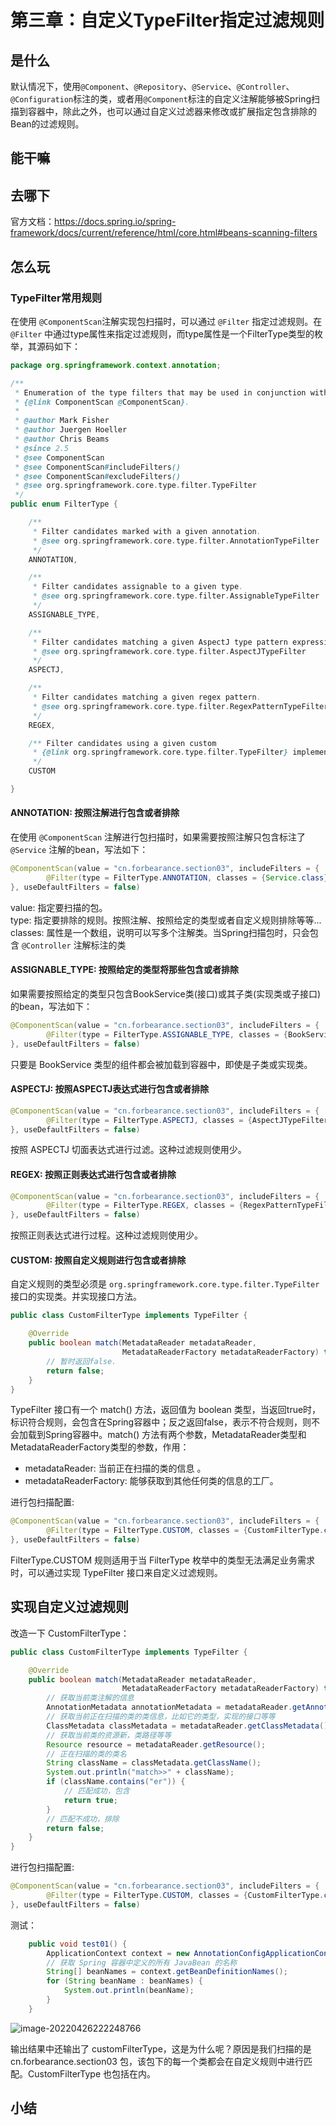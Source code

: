 # 第三章：自定义TypeFilter指定过滤规则

## 是什么
默认情况下，使用`@Component`、`@Repository`、`@Service`、`@Controller`、`@Configuration`标注的类，或者用`@Component`标注的自定义注解能够被Spring扫描到容器中，除此之外，也可以通过自定义过滤器来修改或扩展指定包含排除的Bean的过滤规则。
## 能干嘛
## 去哪下
官方文档：https://docs.spring.io/spring-framework/docs/current/reference/html/core.html#beans-scanning-filters
## 怎么玩
### TypeFilter常用规则
在使用 `@ComponentScan`注解实现包扫描时，可以通过 `@Filter` 指定过滤规则。在 `@Filter` 中通过type属性来指定过滤规则，而type属性是一个FilterType类型的枚举，其源码如下：
```java
package org.springframework.context.annotation;

/**
 * Enumeration of the type filters that may be used in conjunction with
 * {@link ComponentScan @ComponentScan}.
 *
 * @author Mark Fisher
 * @author Juergen Hoeller
 * @author Chris Beams
 * @since 2.5
 * @see ComponentScan
 * @see ComponentScan#includeFilters()
 * @see ComponentScan#excludeFilters()
 * @see org.springframework.core.type.filter.TypeFilter
 */
public enum FilterType {

	/**
	 * Filter candidates marked with a given annotation.
	 * @see org.springframework.core.type.filter.AnnotationTypeFilter
	 */
	ANNOTATION,

	/**
	 * Filter candidates assignable to a given type.
	 * @see org.springframework.core.type.filter.AssignableTypeFilter
	 */
	ASSIGNABLE_TYPE,

	/**
	 * Filter candidates matching a given AspectJ type pattern expression.
	 * @see org.springframework.core.type.filter.AspectJTypeFilter
	 */
	ASPECTJ,

	/**
	 * Filter candidates matching a given regex pattern.
	 * @see org.springframework.core.type.filter.RegexPatternTypeFilter
	 */
	REGEX,

	/** Filter candidates using a given custom
	 * {@link org.springframework.core.type.filter.TypeFilter} implementation.
	 */
	CUSTOM

}
```

#### ANNOTATION: 按照注解进行包含或者排除
在使用 `@ComponentScan` 注解进行包扫描时，如果需要按照注解只包含标注了 `@Service` 注解的bean，写法如下：
```java
@ComponentScan(value = "cn.forbearance.section03", includeFilters = {
        @Filter(type = FilterType.ANNOTATION, classes = {Service.class})
}, useDefaultFilters = false)
```
value: 指定要扫描的包。<br/>
type: 指定要排除的规则。按照注解、按照给定的类型或者自定义规则排除等等...<br/>
classes: 属性是一个数组，说明可以写多个注解类。当Spring扫描包时，只会包含 `@Controller` 注解标注的类

#### ASSIGNABLE_TYPE: 按照给定的类型将那些包含或者排除
如果需要按照给定的类型只包含BookService类(接口)或其子类(实现类或子接口)的bean，写法如下：
```java
@ComponentScan(value = "cn.forbearance.section03", includeFilters = {
        @Filter(type = FilterType.ASSIGNABLE_TYPE, classes = {BookService.class})
}, useDefaultFilters = false)
```
只要是 BookService 类型的组件都会被加载到容器中，即使是子类或实现类。

#### ASPECTJ: 按照ASPECTJ表达式进行包含或者排除
```java
@ComponentScan(value = "cn.forbearance.section03", includeFilters = {
        @Filter(type = FilterType.ASPECTJ, classes = {AspectJTypeFilter.class})
}, useDefaultFilters = false)
```
按照 ASPECTJ 切面表达式进行过滤。这种过滤规则使用少。

#### REGEX: 按照正则表达式进行包含或者排除
```java
@ComponentScan(value = "cn.forbearance.section03", includeFilters = {
        @Filter(type = FilterType.REGEX, classes = {RegexPatternTypeFilter.class})
}, useDefaultFilters = false)
```
按照正则表达式进行过程。这种过滤规则使用少。

#### CUSTOM: 按照自定义规则进行包含或者排除
自定义规则的类型必须是 `org.springframework.core.type.filter.TypeFilter` 接口的实现类。并实现接口方法。
```java
public class CustomFilterType implements TypeFilter {

    @Override
    public boolean match(MetadataReader metadataReader,
                         MetadataReaderFactory metadataReaderFactory) throws IOException {
        // 暂时返回false.
        return false;
    }
}
```
TypeFilter 接口有一个 match() 方法，返回值为 boolean 类型，当返回true时，标识符合规则，会包含在Spring容器中；反之返回false，表示不符合规则，则不会加载到Spring容器中。match() 方法有两个参数，MetadataReader类型和MetadataReaderFactory类型的参数，作用：
- metadataReader: 当前正在扫描的类的信息 。
- metadataReaderFactory: 能够获取到其他任何类的信息的工厂。

进行包扫描配置:
```java
@ComponentScan(value = "cn.forbearance.section03", includeFilters = {
        @Filter(type = FilterType.CUSTOM, classes = {CustomFilterType.class})
}, useDefaultFilters = false)
```
FilterType.CUSTOM 规则适用于当 FilterType 枚举中的类型无法满足业务需求时，可以通过实现 TypeFilter 接口来自定义过滤规则。

## 实现自定义过滤规则
改造一下 CustomFilterType：
```java
public class CustomFilterType implements TypeFilter {

    @Override
    public boolean match(MetadataReader metadataReader,
                         MetadataReaderFactory metadataReaderFactory) throws IOException {
        // 获取当前类注解的信息
        AnnotationMetadata annotationMetadata = metadataReader.getAnnotationMetadata();
        // 获取当前正在扫描的类的类信息，比如它的类型，实现的接口等等
        ClassMetadata classMetadata = metadataReader.getClassMetadata();
        // 获取当前类的资源新，类路径等等
        Resource resource = metadataReader.getResource();
        // 正在扫描的类的类名
        String className = classMetadata.getClassName();
        System.out.println("match>>" + className);
        if (className.contains("er")) {
            // 匹配成功，包含
            return true;
        }
        // 匹配不成功，排除
        return false;
    }
}
```
进行包扫描配置:
```java
@ComponentScan(value = "cn.forbearance.section03", includeFilters = {
        @Filter(type = FilterType.CUSTOM, classes = {CustomFilterType.class})
}, useDefaultFilters = false)
```
测试：
```java
    public void test01() {
        ApplicationContext context = new AnnotationConfigApplicationContext(BeanConfig.class);
        // 获取 Spring 容器中定义的所有 JavaBean 的名称
        String[] beanNames = context.getBeanDefinitionNames();
        for (String beanName : beanNames) {
            System.out.println(beanName);
        }
    }
```
![image-20220426222248766](../../../.vuepress/public/assets/images/2022/spring-14.png)

输出结果中还输出了 customFilterType，这是为什么呢？原因是我们扫描的是 cn.forbearance.section03 包，该包下的每一个类都会在自定义规则中进行匹配。CustomFilterType 也包括在内。
## 小结